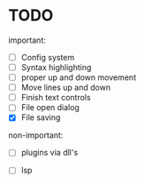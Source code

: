 # TODO
important:
 - [ ] Config system
 - [ ] Syntax highlighting
  - [ ] proper up and down movement
  - [ ] Move lines up and down
 - [ ] Finish text controls
 - [ ] File open dialog
 - [x] File saving

non-important:
 - [ ] plugins via dll's
 - [ ] lsp

